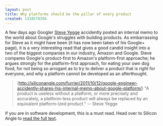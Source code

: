 ```yaml
---
layout: post
title: Why platforms should be the pillar of every product
created: 1318570356
---
```

A few days ago Googler [Steve Yegge](https://plus.google.com/110981030061712822816/posts) accidently posted an internal memo to the world about Google's struggles with building products. As embarrassing for Steve as it might have been (it has now been taken of his Google+ page), it is a very interesting read that gives a good candid insight into a two of the biggest companies in our industry, Amazon and Google. Steve compares Google's product-first to Amazon's platform-first approache; he argues strongly for the platform-first approach, for eating your own dog food, for not being so arrogant as to try to deliver a product that is right for everyone, and why a platform cannot be developed as an afterthought.

> (http://siliconangle.com/furrier/2011/10/12/google-engineer-accidently-shares-his-internal-memo-about-google-platform/) "A product is useless without a platform, or more precisely and accurately, a platform-less product will always be replaced by an equivalent platform-ized product." -- Steve Yegge

If you are in software development, this is a must read. Head over to Silicon Angle to [read the full text](http://siliconangle.com/furrier/2011/10/12/google-engineer-accidently-shares-his-internal-memo-about-google-platform/).
